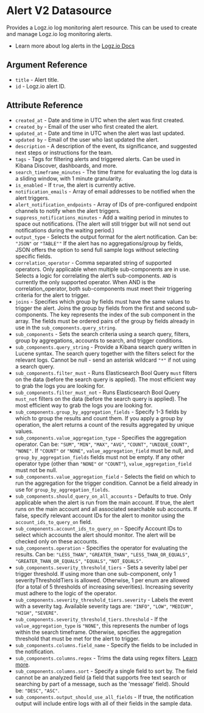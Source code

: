 # Alert V2 Datasource

Provides a Logz.io log monitoring alert resource. This can be used to create and manage Logz.io log monitoring alerts.

* Learn more about log alerts in the [Logz.io Docs](https://docs.logz.io/user-guide/alerts/)

## Argument Reference

* `title` - Alert title.
* `id` - Logz.io alert ID.

## Attribute Reference

* `created_at` - Date and time in UTC when the alert was first created.
* `created_by` - Email of the user who first created the alert.
* `updated_at` - Date and time in UTC when the alert was last updated.
* `updated by` - Email of the user who last updated the alert.
* `description` - A description of the event, its significance, and suggested next steps or instructions for the team.
* `tags` - Tags for filtering alerts and triggered alerts. Can be used in Kibana Discover, dashboards, and more.
* `search_timeframe_minutes` - The time frame for evaluating the log data is a sliding window, with 1 minute granularity.
* `is_enabled` - If `true`, the alert is currently active.
* `notification_emails` - Array of email addresses to be notified when the alert triggers.
* `alert_notification_endpoints` - Array of IDs of pre-configured endpoint channels to notify when the alert triggers.
* `suppress_notifications_minutes` - Add a waiting period in minutes to space out notifications. (The alert will still trigger but will not send out notifications during the waiting period.)
* `output_type` - Selects the output format for the alert notification. Can be: `"JSON"` or `"TABLE""` If the alert has no aggregations/group by fields, JSON offers the option to send full sample logs without selecting specific fields.
* `correlation_operator` - Comma separated string of supported operators. Only applicable when multiple sub-components are in use. Selects a logic for correlating the alert’s sub-components. `AND` is currently the only supported operator. When AND is the correlation_operator, both sub-components must meet their triggering criteria for the alert to trigger.
* `joins` - Specifies which group by fields must have the same values to trigger the alert. Joins the group by fields from the first and second sub-components. The key represents the index of the sub component in the array. The fields must be ordered pairs of the group by fields already in use in the `sub_components.query_string`.
* `sub_components` - Sets the search criteria using a search query, filters, group by aggregations, accounts to search, and trigger conditions.
* `sub_components.query_string` - Provide a Kibana search query written in Lucene syntax. The search query together with the filters select for the relevant logs. Cannot be null - send an asterisk wildcard `"*"` if not using a search query.
* `sub_components.filter_must` - Runs Elasticsearch Bool Query `must` filters on the data (before the search query is applied). The most efficient way to grab the logs you are looking for.
* `sub_components.filter_must_not` - Runs Elasticsearch Bool Query `must_not` filters on the data (before the search query is applied). The most efficient way to grab the logs you are looking for.
* `sub_components.group_by_aggregation_fields` - Specify 1-3 fields by which to group the results and count them. If you apply a group by operation, the alert returns a count of the results aggregated by unique values.
* `sub_components.value_aggregation_type` - Specifies the aggregation operator. Can be: `"SUM"`, `"MIN"`, `"MAX"`, `"AVG"`, `"COUNT"`, `"UNIQUE_COUNT"`, `"NONE"`. If `"COUNT"` or `"NONE"`, `value_aggregation_field` must be null, and `group_by_aggregation_fields` fields must not be empty. If any other operator type (other than `"NONE"` or `"COUNT"`), `value_aggregation_field` must not be null.
* `sub_components.value_aggregation_field` - Selects the field on which to run the aggregation for the trigger condition. Cannot be a field already in use for `group_by_aggregation_fields`.
* `sub_components.should_query_on_all_accounts` - Defaults to true. Only applicable when the alert is run from the main account. If true, the alert runs on the main account and all associated searchable sub accounts. If false, specify relevant account IDs for the alert to monitor using the `account_ids_to_query_on` field.
* `sub_components.account_ids_to_query_on` - Specify Account IDs to select which accounts the alert should monitor. The alert will be checked only on these accounts.
* `sub_components.operation` - Specifies the operator for evaluating the results. Can be: `"LESS_THAN"`, `"GREATER_THAN"`, `"LESS_THAN_OR_EQUALS"`, `"GREATER_THAN_OR_EQUALS"`, `"EQUALS"`, `"NOT_EQUALS"`.
* `sub_components.severity_threshold_tiers` - Sets a severity label per trigger threshold. If using more than one sub-component, only 1 severityThresholdTiers is allowed. Otherwise, 1 per enum are allowed (for a total of 5 thresholds of increasing severities). Increasing severity must adhere to the logic of the operator.
* `sub_components.severity_threshold_tiers.severity` - Labels the event with a severity tag. Available severity tags are: `"INFO"`, `"LOW"`, `"MEDIUM"`, `"HIGH"`, `"SEVERE"`.
* `sub_components.severity_threshold_tiers.threshold` - If the `value_aggregation_type` is `"NONE"`, this represents the number of logs within the search timeframe. Otherwise, specifies the aggregation threshold that must be met for the alert to trigger.
* `sub_components.columns.field_name` - Specify the fields to be included in the notification. 
* `sub_components.columns.regex` - Trims the data using regex filters. [Learn more](https://docs.logz.io/user-guide/alerts/regex-filters.html).
* `sub_components.columns.sort` - Specify a single field to sort by. The field cannot be an analyzed field (a field that supports free text search or searching by part of a message, such as the 'message' field). Should be: `"DESC"`, `"ASC"`.
* `sub_components.output_should_use_all_fields` - If true, the notification output will include entire logs with all of their fields in the sample data.
